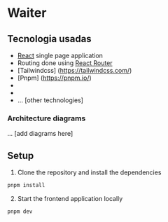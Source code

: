 # Waiter

## Tecnologia usadas

- [React](https://reactjs.org/) single page application
- Routing done using [React Router](https://reacttraining.com/react-router/web/guides/philosophy)
- [Tailwindcss] (https://tailwindcss.com/)
- [Pnpm] (https://pnpm.io/)
- 
- 
- ... \[other technologies\]

### Architecture diagrams

... \[add diagrams here\]

## Setup

1. Clone the repository and install the dependencies
```bash
pnpm install
```
2. Start the frontend application locally
```bash
pnpm dev
```
